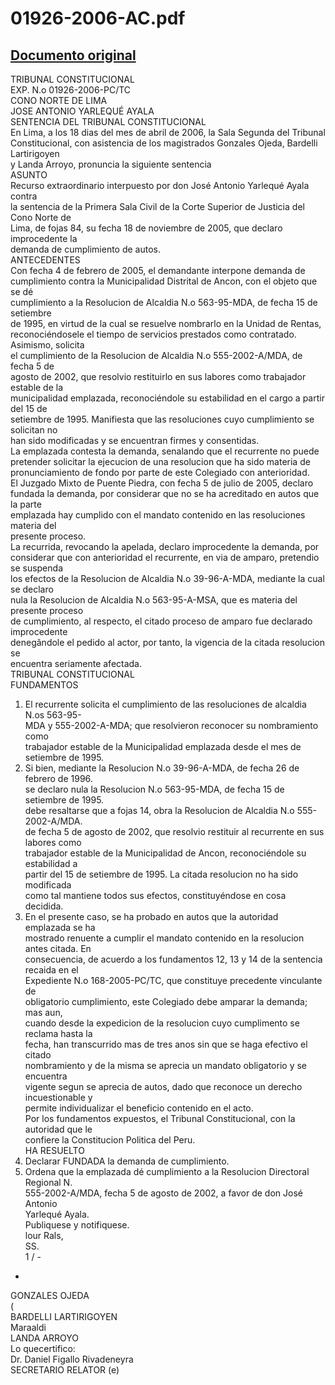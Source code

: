 
01926-2006-AC.pdf
=================
  
[Documento original](https://tc.gob.pe/jurisprudencia/2006/01926-2006-AC.pdf)  
---  
TRIBUNAL CONSTITUCIONAL  
EXP. N.o 01926-2006-PC/TC  
CONO NORTE DE LIMA  
JOSE ANTONIO YARLEQUÉ AYALA  
SENTENCIA DEL TRIBUNAL CONSTITUCIONAL  
En Lima, a los 18 dias del mes de abril de 2006, la Sala Segunda del Tribunal  
Constitucional, con asistencia de los magistrados Gonzales Ojeda, Bardelli Lartirigoyen  
y Landa Arroyo, pronuncia la siguiente sentencia  
ASUNTO  
Recurso extraordinario interpuesto por don José Antonio Yarlequé Ayala contra  
la sentencia de la Primera Sala Civil de la Corte Superior de Justicia del Cono Norte de  
Lima, de fojas 84, su fecha 18 de noviembre de 2005, que declaro improcedente la  
demanda de cumplimiento de autos.  
ANTECEDENTES  
Con fecha 4 de febrero de 2005, el demandante interpone demanda de  
cumplimiento contra la Municipalidad Distrital de Ancon, con el objeto que se dé  
cumplimiento a la Resolucion de Alcaldia N.o 563-95-MDA, de fecha 15 de setiembre  
de 1995, en virtud de la cual se resuelve nombrarlo en la Unidad de Rentas,  
reconociéndosele el tiempo de servicios prestados como contratado. Asimismo, solicita  
el cumplimiento de la Resolucion de Alcaldia N.o 555-2002-A/MDA, de fecha 5 de  
agosto de 2002, que resolvio restituirlo en sus labores como trabajador estable de la  
municipalidad emplazada, reconociéndole su estabilidad en el cargo a partir del 15 de  
setiembre de 1995. Manifiesta que las resoluciones cuyo cumplimiento se solicitan no  
han sido modificadas y se encuentran firmes y consentidas.  
La emplazada contesta la demanda, senalando que el recurrente no puede  
pretender solicitar la ejecucion de una resolucion que ha sido materia de  
pronunciamiento de fondo por parte de este Colegiado con anterioridad.  
El Juzgado Mixto de Puente Piedra, con fecha 5 de julio de 2005, declaro  
fundada la demanda, por considerar que no se ha acreditado en autos que la parte  
emplazada hay cumplido con el mandato contenido en las resoluciones materia del  
presente proceso.  
La recurrida, revocando la apelada, declaro improcedente la demanda, por  
considerar que con anterioridad el recurrente, en via de amparo, pretendio se suspenda  
los efectos de la Resolucion de Alcaldia N.o 39-96-A-MDA, mediante la cual se declaro  
nula la Resolucion de Alcaldia N.o 563-95-A-MSA, que es materia del presente proceso  
de cumplimiento, al respecto, el citado proceso de amparo fue declarado improcedente  
denegândole el pedido al actor, por tanto, la vigencia de la citada resolucion se  
encuentra seriamente afectada.  
TRIBUNAL CONSTITUCIONAL  
FUNDAMENTOS  
1. El recurrente solicita el cumplimiento de las resoluciones de alcaldia N.os 563-95-  
MDA y 555-2002-A-MDA; que resolvieron reconocer su nombramiento como  
trabajador estable de la Municipalidad emplazada desde el mes de setiembre de 1995.  
2. Si bien, mediante la Resolucion N.o 39-96-A-MDA, de fecha 26 de febrero de 1996.  
se declaro nula la Resolucion N.o 563-95-MDA, de fecha 15 de setiembre de 1995.  
debe resaltarse que a fojas 14, obra la Resolucion de Alcaldia N.o 555-2002-A/MDA.  
de fecha 5 de agosto de 2002, que resolvio restituir al recurrente en sus labores como  
trabajador estable de la Municipalidad de Ancon, reconociéndole su estabilidad a  
partir del 15 de setiembre de 1995. La citada resolucion no ha sido modificada  
como tal mantiene todos sus efectos, constituyéndose en cosa decidida.  
3. En el presente caso, se ha probado en autos que la autoridad emplazada se ha  
mostrado renuente a cumplir el mandato contenido en la resolucion antes citada. En  
consecuencia, de acuerdo a los fundamentos 12, 13 y 14 de la sentencia recaida en el  
Expediente N.o 168-2005-PC/TC, que constituye precedente vinculante de  
obligatorio cumplimiento, este Colegiado debe amparar la demanda; mas aun,  
cuando desde la expedicion de la resolucion cuyo cumplimento se reclama hasta la  
fecha, han transcurrido mas de tres anos sin que se haga efectivo el citado  
nombramiento y de la misma se aprecia un mandato obligatorio y se encuentra  
vigente segun se aprecia de autos, dado que reconoce un derecho incuestionable y  
permite individualizar el beneficio contenido en el acto.  
Por los fundamentos expuestos, el Tribunal Constitucional, con la autoridad que le  
confiere la Constitucion Politica del Peru.  
HA RESUELTO  
1. Declarar FUNDADA la demanda de cumplimiento.  
2. Ordena que la emplazada dé cumplimiento a la Resolucion Directoral Regional N.  
555-2002-A/MDA, fecha 5 de agosto de 2002, a favor de don José Antonio  
Yarlequé Ayala.  
Publiquese y notifiquese.  
lour Rals,  
SS.  
1 / -  
-  
GONZALES OJEDA  
(  
BARDELLI LARTIRIGOYEN  
Maraaldi  
LANDA ARROYO  
Lo quecertifico:  
Dr. Daniel Figallo Rivadeneyra  
SECRETARIO RELATOR (e)